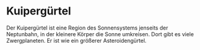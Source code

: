 # Kuipergürtel

Der Kuipergürtel ist eine Region des Sonnensystems jenseits der Neptunbahn, in
der kleinere Körper die Sonne umkreisen. Dort gibt es viele Zwergplaneten. Er
ist wie ein größerer Asteroidengürtel.
